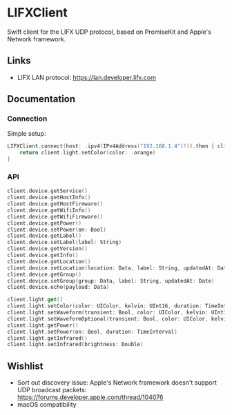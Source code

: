 # LIFXClient

Swift client for the LIFX UDP protocol, based on PromiseKit and Apple's Network framework.

## Links

- LIFX LAN protocol: https://lan.developer.lifx.com

## Documentation

### Connection

Simple setup:

```swift
LIFXClient.connect(host: .ipv4(IPv4Address("192.168.1.4")!)).then { client in
    return client.light.setColor(color: .orange)
}
```

### API

```swift
client.device.getService()
client.device.getHostInfo()
client.device.getHostFirmware()
client.device.getWifiInfo()
client.device.getWifiFirmware()
client.device.getPower()
client.device.setPower(on: Bool)
client.device.getLabel()
client.device.setLabel(label: String)
client.device.getVersion()
client.device.getInfo()
client.device.getLocation()
client.device.setLocation(location: Data, label: String, updatedAt: Date)
client.device.getGroup()
client.device.setGroup(group: Data, label: String, updatedAt: Date)
client.device.echo(payload: Data)
```

```swift
client.light.get()
client.light.setColor(color: UIColor, kelvin: UInt16, duration: TimeInterval)
client.light.setWaveform(transient: Bool, color: UIColor, kelvin: UInt16, period: TimeInterval, cycles: Double, dutyCycle: Double, waveform: Waveform)
client.light.setWaveformOptional(transient: Bool, color: UIColor, kelvin: UInt16, period: TimeInterval, cycles: Double, dutyCycle: Double, waveform: Waveform, setHue: Bool, setSaturation: Bool, setBrightness: Bool, setKelvin: Bool)
client.light.getPower()
client.light.setPower(on: Bool, duration: TimeInterval)
client.light.getInfrared()
client.light.setInfrared(brightness: Double)
```

## Wishlist

- Sort out discovery issue: Apple's Network framework doesn't support UDP broadcast packets: https://forums.developer.apple.com/thread/104076
- macOS compatibility
